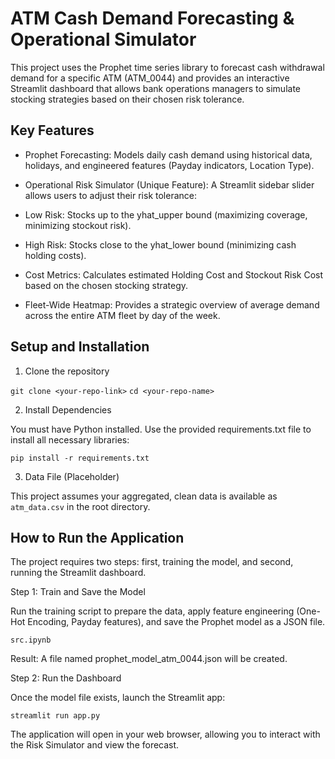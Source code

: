 # ATM Cash Demand Forecasting & Operational Simulator

This project uses the Prophet time series library to forecast cash withdrawal demand for a specific ATM (ATM_0044) and provides an interactive Streamlit dashboard that allows bank operations managers to simulate stocking strategies based on their chosen risk tolerance.

## Key Features

- Prophet Forecasting: Models daily cash demand using historical data, holidays, and engineered features (Payday indicators, Location Type).

- Operational Risk Simulator (Unique Feature): A Streamlit sidebar slider allows users to adjust their risk tolerance:

- Low Risk: Stocks up to the yhat_upper bound (maximizing coverage, minimizing stockout risk).

- High Risk: Stocks close to the yhat_lower bound (minimizing cash holding costs).

- Cost Metrics: Calculates estimated Holding Cost and Stockout Risk Cost based on the chosen stocking strategy.

- Fleet-Wide Heatmap: Provides a strategic overview of average demand across the entire ATM fleet by day of the week.

## Setup and Installation

1. Clone the repository

`git clone <your-repo-link>`
`cd <your-repo-name>`


2. Install Dependencies

You must have Python installed. Use the provided requirements.txt file to install all necessary libraries:

`pip install -r requirements.txt`


3. Data File (Placeholder)

This project assumes your aggregated, clean data is available as `atm_data.csv` in the root directory.

## How to Run the Application

The project requires two steps: first, training the model, and second, running the Streamlit dashboard.

Step 1: Train and Save the Model

Run the training script to prepare the data, apply feature engineering (One-Hot Encoding, Payday features), and save the Prophet model as a JSON file.

`src.ipynb`


Result: A file named prophet_model_atm_0044.json will be created.

Step 2: Run the Dashboard

Once the model file exists, launch the Streamlit app:

`streamlit run app.py`


The application will open in your web browser, allowing you to interact with the Risk Simulator and view the forecast.
